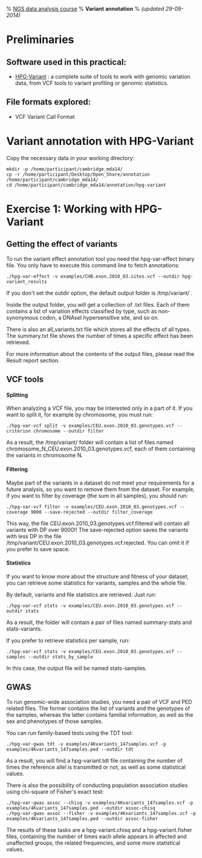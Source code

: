 % [NGS data analysis course](http://ngscourse.github.io/)
% __Variant annotation__
% _(updated 29-09-2014)_

<!-- COMMON LINKS HERE -->

[HPG-Variant]: http://wiki.opencb.org/projects/hpg/doku.php?id=variant:overview "HPG Variant"


Preliminaries
================================================================================


Software used in this practical:
--------------------------------

- [HPG-Variant][HPG-Variant] : a complete suite of tools to work with genomic variation data, from VCF tools to variant profiling or genomic statistics.


File formats explored:
----------------------

- VCF Variant Call Format

Variant annotation with HPG-Variant
================================================================================

Copy the necessary data in your working directory:

    mkdir -p /home/participant/cambridge_mda14/
    cp -r /home/participant/Desktop/Open_Share/annotation /home/participant/cambridge_mda14/
    cd /home/participant/cambridge_mda14/annotation/hpg-variant

Exercise 1: Working with HPG-Variant
================================================================================

Getting the effect of variants
--------------------------------------------------------------------------------

To run the variant effect annotation tool you need the hpg-var-effect binary file. You only have to execute this command line to fetch annotations:

    ./hpg-var-effect -v examples/CHB.exon.2010_03.sites.vcf --outdir hpg-variant_results

If you don't set the outdir option, the default output folder is /tmp/variant/ .

Inside the output folder, you will get a collection of .txt files. Each of them contains a list of variation effects classified by type, such as non-synonymous codon, a DNAseI hypersensitive site, and so on.

There is also an all_variants.txt file which stores all the effects of all types. The summary.txt file shows the number of times a specific effect has been retrieved.

For more information about the contents of the output files, please read the Result report section.

VCF tools
--------------------------------------------------------------------------------

#### Splitting

When analyzing a VCF file, you may be interested only in a part of it. If you want to split it, for example by chromosome, you must run:

    ./hpg-var-vcf split -v examples/CEU.exon.2010_03.genotypes.vcf --criterion chromosome --outdir filter

As a result, the /tmp/variant/ folder will contain a list of files named chromosome_N_CEU.exon.2010_03.genotypes.vcf, each of them containing the variants in chromosome N.

#### Filtering

Maybe part of the variants in a dataset do not meet your requirements for a future analysis, so you want to remove them from the dataset. For example, if you want to filter by coverage (the sum in all samples), you should run:

    ./hpg-var-vcf filter -v examples/CEU.exon.2010_03.genotypes.vcf --coverage 9000 --save-rejected --outdir filter_coverage

This way, the file CEU.exon.2010_03.genotypes.vcf.filtered will contain all variants with DP over 9000!! The save-rejected option saves the variants with less DP in the file /tmp/variant/CEU.exon.2010_03.genotypes.vcf.rejected. You can omit it if you prefer to save space.

#### Statistics

If you want to know more about the structure and fitness of your dataset, you can retrieve some statistics for variants, samples and the whole file.

By default, variants and file statistics are retrieved. Just run:

    ./hpg-var-vcf stats -v examples/CEU.exon.2010_03.genotypes.vcf --outdir stats

As a result, the folder will contain a pair of files named summary-stats and stats-variants.

If you prefer to retrieve statistics per sample, run:

    ./hpg-var-vcf stats -v examples/CEU.exon.2010_03.genotypes.vcf --samples --outdir stats_by_sample

In this case, the output file will be named stats-samples.

GWAS
--------------------------------------------------------------------------------

To run genomic-wide association studies, you need a pair of VCF and PED related files. The former contains the list of variants and the genotypes of the samples, whereas the latter contains familial information, as well as the sex and phenotypes of those samples.

You can run family-based tests using the TDT tool:

    ./hpg-var-gwas tdt -v examples/4Kvariants_147samples.vcf -p examples/4Kvariants_147samples.ped --outdir tdt

As a result, you will find a hpg-variant.tdt file containing the number of times the reference allel is transmitted or not, as well as some statistical values.

There is also the possibility of conducting population association studies using chi-square of Fisher's exact test:

    ./hpg-var-gwas assoc --chisq -v examples/4Kvariants_147samples.vcf -p examples/4Kvariants_147samples.ped --outdir assoc-chisq
    ./hpg-var-gwas assoc --fisher -v examples/4Kvariants_147samples.vcf -p examples/4Kvariants_147samples.ped --outdir assoc-fisher

The results of these tasks are a hpg-variant.chisq and a hpg-variant.fisher files, containing the number of times each allele appears in affected and unaffected groups, the related frequencies, and some more statistical values.


